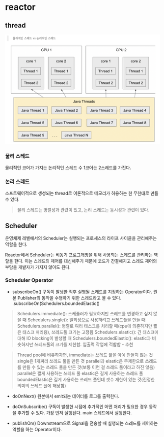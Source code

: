 # reactor

## thread

![thread](../kotlin/Img/kotlin_thread.png)


### 물리 스레드
물리적인 코어가 가지는 논리적인 스레드 수
1코어는 2스레드를 가진다.

### 논리 스레드
소프트웨어적으로 생성되는 thread로 이론적으로 메모리가 허용하는 한 무한대로 만들수 있다.

> 물리 스레드는 병렬성과 관련이 있고, 논리 스레드는 동시성과 관련이 있다.


## Scheduler
운영체제 레벨에서의 Scheduler는 실행되는 프로세스의 라이프 사이클을 관리해주는 역할을 한다.

Reactor에서 Scheduler는 비동기 프로그래밍을 위해 사용되는 스레드를 관리하는 역할을 한다.
이는 스레드의 제어를 대신해주기 때문에 코드가 간결해지고 스레드 제어의 부담을 개발자가 가지지 않아도 된다.

### Scheduler Operator

- subscribeOn()
구독이 발생한 직후 실행될 스레드를 지정하는 Operator이다. 원본 Publisher의 동작을 수행하기 위한 스레드라고 볼 수 있다.
.subscribeOn(Schedulers.boundedElastic()

> Schedulers.immediate(): 스케쥴러가 필요하지만 쓰레드를 변경하고 싶지 않을 때
Schedulers.single(): 일회성으로 사용하려고 쓰레드풀을 만들 때
Schedulers.parallel(): 병렬로 여러 태스크를 처리할 때(cpu에 의존하지만 짧은 태스크 처리용), 쓰레드풀 크기는 고정됨
Schedulers.elastic(): 긴 태스크에 대해 IO blocking이 발생할 때
Schedulers.boundedElastic(): elastic과 비슷하지만 쓰레드풀의 크기를 제한함. 입출력 작업에 적합함 - 추천

> Thread pool에 비유하자면,
immediate는 쓰레드 풀을 아예 만들지 않는 것
single은 1개짜리 쓰레드 풀을 만든 것
parallel과 elastic은 무제한으로 쓰레드를 만들 수 있는 쓰레드 풀을 만든 것(보통 이런 걸 쓰레드 풀이라고 하진 않음)
parallel은 짧게 사용하는 쓰레드 풀
elastic은 길게 사용하는 쓰레드 풀
boundedElastic은 길게 사용하는 쓰레드 풀인데 갯수 제한이 있는 것(진정한 의미의 쓰레드 풀에 해당함)

- doOnNext()
원본에서 emit되는 데이터를 로그를 출력한다. 

- doOnSubscribe()
구독이 발생한 시점에 추가적인 어떤 처리가 필요한 경우 동작을 추가할 수 있다.
가장 먼저 실행된다. main 스레드에서 실행한다. 


- publishOn()
Downstream으로 Signal을 전송할 때 실행되는 스레드를 제어하는 역할을 하는 Operator이다. 

